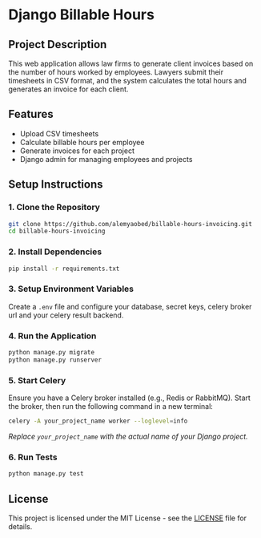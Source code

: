 # Django Billable Hours

## Project Description
This web application allows law firms to generate client invoices based on the number of hours worked by employees. Lawyers submit their timesheets in CSV format, and the system calculates the total hours and generates an invoice for each client.

## Features
- Upload CSV timesheets
- Calculate billable hours per employee
- Generate invoices for each project
- Django admin for managing employees and projects

## Setup Instructions

### 1. Clone the Repository
```bash
git clone https://github.com/alemyaobed/billable-hours-invoicing.git
cd billable-hours-invoicing
```

### 2. Install Dependencies
```bash
pip install -r requirements.txt
```

### 3. Setup Environment Variables
Create a `.env` file and configure your database, secret keys, celery broker url and your celery result backend.

### 4. Run the Application
```bash
python manage.py migrate
python manage.py runserver
```

### 5. Start Celery
Ensure you have a Celery broker installed (e.g., Redis or RabbitMQ). Start the broker, then run the following command in a new terminal:
```bash
celery -A your_project_name worker --loglevel=info
```
*Replace `your_project_name` with the actual name of your Django project.*

### 6. Run Tests
```bash
python manage.py test
```

## License
This project is licensed under the MIT License - see the [LICENSE](LICENSE) file for details.

